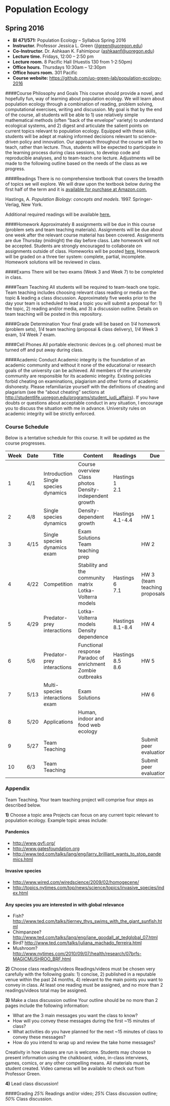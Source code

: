 # Population Ecology
## Spring 2016

- **BI 471/571:**  Population Ecology – Syllabus Spring 2016     
- **Instructor.**  Professor Jessica L. Green (jlgreen@uoregon.edu)
- **Co-Instructor.**  Dr. Ashkaan K. Fahimipour (ashkaanf@uoregon.edu)
- **Lecture time.** Fridays, 12:00 – 2:50 pm
- **Lecture room.**  8 Pacific Hall (Huestis 130 from 1-2:50pm)
- **Office hours.** Thursdays 10:30am – 12:30pm
- **Office hours room.**  301 Pacific
- **Course website:**  https://github.com/uo-green-lab/population-ecology-2016
 
####Course Philosophy and Goals
This course should provide a novel, and hopefully fun, way of learning about population ecology. We will learn about population ecology through a combination of reading, problem solving, computational exercises, writing and discussion.  My goal is that by the end of the course, all students will be able to 1) use relatively simple mathematical methods (often “back of the envelope” variety) to understand ecological systems, and 2) digest and articulate the salient points on current topics relevant to population ecology.  Equipped with these skills, students will be adept at making informed decisions relevant to science-driven policy and innovation. Our approach throughout the course will be to teach, rather than lecture.  Thus, students will be expected to participate in the learning process during class sessions, to develop code and reproducible analyses, and to team-teach one lecture. Adjustments will be made to the following outline based on the needs of the class as we progress.
 
####Readings
There is no comprehensive textbook that covers the breadth of topics we will explore. We will draw upon the textbook below during the first half of the term and it is [available for purchase at Amazon.com.](http://www.amazon.com/Population-Biology-Concepts-Alan-Hastings/dp/0387948538/ref=sr_1_1?ie=UTF8&qid=1459462152&sr=8-1&keywords=hastings+population+ecology)
 
Hastings, A.  *Population Biology: concepts and models.*  1997.  Springer-Verlag, New York.
 
Additional required readings will be available [here.](./additional-readings/)
 
####Homework
Approximately 8 assignments will be due in this course (problem sets and team teaching materials).  Assignments will be due about one week after the relevant course material has been covered. Assignments are due Thursday (midnight) the day before class.  Late homework will not be accepted.  Students are strongly encouraged to collaborate on assignments outside of class. Homeworks will be posted [here.](./homework/) Homework will be graded on a three tier system:  complete, partial, incomplete.  Homework solutions will be reviewed in class.  
 
####Exams
There will be two exams (Week 3 and Week 7) to be completed in class.
 
####Team Teaching
All students will be required to team-teach one topic.  Team teaching includes choosing relevant class reading or media on the topic & leading a class discussion.  Approximately five weeks prior to the day your team is scheduled to lead a topic you will submit a proposal for: 1) the topic, 2) reading and/or media, and 3) a discussion outline.  Details on team teaching will be posted in this repository.
  
####Grade Determination
Your final grade will be based on *1/4* homework (problem sets), *1/4* team teaching (proposal & class delivery), *1/4* Week 3 exam, *1/4* Week 7 exam.
 
####Cell Phones
All portable electronic devices (e.g. cell phones) must be turned off and put away during class.
 
####Academic Conduct
Academic integrity is the foundation of an academic community and without it none of the educational or research goals of the university can be achieved.  All members of the university community are responsible for its academic integrity. Existing policies forbid cheating on examinations, plagiarism and other forms of academic dishonesty.  Please refamiliarize yourself with the definitions of cheating and plagarism (see the “about cheating” sections at http://studentlife.uoregon.edu/programs/student_judi_affairs).  If you have doubts or questions about acceptable conduct in any situation, I encourage you to discuss the situation with me in advance.  University rules on academic integrity will be strictly enforced.

### Course Schedule
Below is a tentative schedule for this course.  It will be updated as the course progresses.

| Week | Date | Title | Content | Readings | Due |
|------|------|-------|---------|----------|-----|
|1      |4/1      |Introduction<br>Single species dynamics       |Course overview<br>Class photos<br>Density-independent growth         |Hastings<br>1<br>2.1          |     |
|2      |4/8      |Single species dynamics       |Density-dependent growth<br>         |Hastings 4.1-4.4          |HW 1     |
|3      |4/15      |Single species dynamics exam       |Exam<br>Solutions<br>Team teaching prep         |          |HW 2     |
|4      |4/22      |Competition       |Stability and the community matrix<br>Lotka-Volterra models         |Hastings<br>6<br>7.1          |HW 3<br>(team teaching proposals)     |
|5      |4/29      |Predator-prey interactions       |Lotka-Volterra models<br>Density dependence         |Hastings<br>8.1-8.4          |HW 4     |
|6      |5/6      |Predator-prey interactions       |Functional response<br>Paradoc of enrichment<br>Zombie outbreaks         |Hastings<br>8.5<br>8.6          |HW 5     |
|7      |5/13      |Multi-species interactions exam       |Exam<br>Solutions         |          |HW 6     |
|8      |5/20      |Applications       |Human, indoor and food web ecology         |          |     |
|9      |5/27      |Team Teaching       |         |          |Submit peer evaluations     |
|10      |6/3      |Team Teaching       |         |          |Submit peer evaluations     |

### Appendix
Team Teaching.  Your team teaching project will comprise four steps as described below.
 
**1)** Choose a topic area
Projects can focus on any current topic relevant to population ecology.  Example topic areas include:
 
#### Pandemics
- http://www.gvfi.org/
- http://www.gatesfoundation.org
- http://www.ted.com/talks/lang/eng/larry_brilliant_wants_to_stop_pandemics.html

#### Invasive species
- http://www.wired.com/wiredscience/2009/02/homogecene/
- http://topics.nytimes.com/top/news/science/topics/invasive_species/index.html
 
#### Any species you are interested in with global relevance
- Fish? http://www.ted.com/talks/tierney_thys_swims_with_the_giant_sunfish.html
- Chimpanzee? http://www.ted.com/talks/lang/eng/jane_goodall_at_tedglobal_07.html
- Bird? http://www.ted.com/talks/juliana_machado_ferreira.html
- Mushroom? http://www.nytimes.com/2010/09/07/health/research/07brfs-MAGICMUSHROO_BRF.html
 
**2)** Choose class readings/videos
Readings/videos must be chosen very carefully with the following goals:  1) concise, 2) published in a reputable venue within the past 24 months, 4) relevant to the main points you want to convey in class.  At least one reading must be assigned, and no more than 2 readings/videos total may be assigned.
 
**3)** Make a class discussion outline
Your outline should be no more than 2 pages include the following information:
 
- What are the 3 main messages you want the class to know?
- How will you convey these messages during the first ~15 minutes of class?
- What activities do you have planned for the next ~15 minutes of class to convey these messages?
- How do you intend to wrap up and review the take home messages?
 
Creativity in how classes are run is welcome.  Students may choose to present information using the chalkboard, video, in-class interviews, games, comics, or any other compelling means.  All materials must be student created.  Video cameras will be available to check out from Professor Green.
 
**4)** Lead class discussion!
 
####Grading
*25%* Readings and/or video; *25%* Class discussion outline; *50%* Class discussion.
